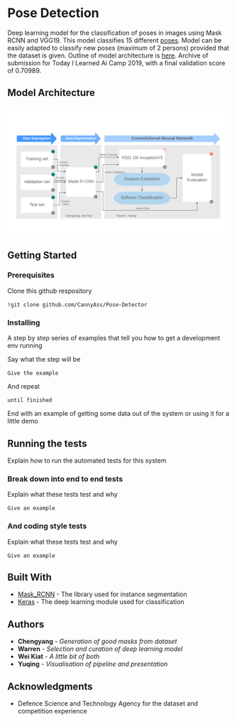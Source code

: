 # Pose Detection
Deep learning model for the classification of poses in images using Mask RCNN and VGG19.
This model classifies 15 different [poses](https://github.com/CannyAss/Pose-Detector/tree/master/train).
Model can be easily adapted to classify new poses (maximum of 2 persons) provided that the dataset is given.
Outline of model architecture is [here](https://docs.google.com/presentation/d/1bKgrev_AaPP7kcs3eIM6DbNdq2MhLEgCRjIej_ouhaE/edit#slide=id.g5bd69779d2_0_64).
Archive of submission for Today I Learned Ai Camp 2019, with a final validation score of 0.70989.


## Model Architecture
![Lorem ipsum](ModelArchitecture.png)

## Getting Started


### Prerequisites


Clone this github respository
```
!git clone github.com/CannyAss/Pose-Detector
```


### Installing


A step by step series of examples that tell you how to get a development env running


Say what the step will be


```
Give the example
```


And repeat


```
until finished
```


End with an example of getting some data out of the system or using it for a little demo


## Running the tests


Explain how to run the automated tests for this system


### Break down into end to end tests


Explain what these tests test and why


```
Give an example
```


### And coding style tests


Explain what these tests test and why


```
Give an example
```


## Built With

* [Mask_RCNN](https://github.com/matterport/Mask_RCNN) - The library used for instance segmentation
* [Keras](https://keras.io/applications/) - The deep learning module used for classification




## Authors


* **Chengyang** - *Generation of good masks from dataset*
* **Warren** - *Selection and curation of deep learning model*
* **Wei Kiat** - *A little bit of both*
* **Yuqing** - *Visualisation of pipeline and presentation*




## Acknowledgments

* Defence Science and Technology Agency for the dataset and competition experience